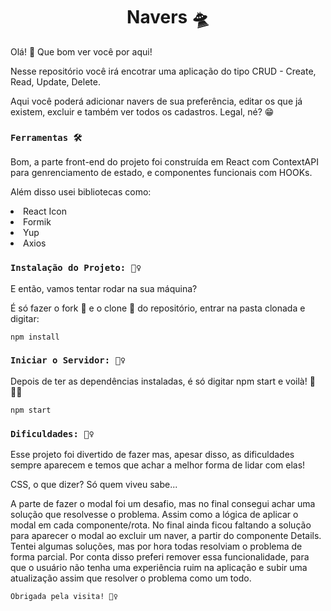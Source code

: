 <h1 align="center">
    Navers 🛸
</h1>

Olá! 🖖 Que bom ver você por aqui!

Nesse repositório você irá encotrar uma aplicação do tipo CRUD - Create, Read, Update, Delete.

Aqui você poderá adicionar navers de sua preferência, editar os que já existem, excluir e também ver todos os cadastros. Legal, né? 😁

### `Ferramentas 🛠️`

Bom, a parte front-end do projeto foi construída em React com ContextAPI para genrenciamento de estado, e componentes funcionais com HOOKs.

Além disso usei bibliotecas como:

<li>React Icon</li>
<li>Formik</li>
<li>Yup</li>
<li>Axios</li>

### `Instalação do Projeto: 💆‍♀️`
E então, vamos tentar rodar na sua máquina?

É só fazer o fork 🍴 e o clone 👭 do repositório, entrar na pasta clonada e digitar:
```
npm install
```
### `Iniciar o Servidor: 💆‍♀️`
Depois de ter as dependências instaladas, é só digitar npm start e voilà! 💫🧙‍♀️
```
npm start
```

### `Dificuldades: 🧘‍♀️`

Esse projeto foi divertido de fazer mas, apesar disso, as dificuldades sempre aparecem e temos que achar a melhor forma de lidar com elas!

CSS, o que dizer? Só quem viveu sabe...

A parte de fazer o modal foi um desafio, mas no final consegui achar uma solução que resolvesse o problema. Assim como a lógica de aplicar o modal em cada componente/rota.
No final ainda ficou faltando a solução para aparecer o modal ao excluir um naver, a partir do componente Details. Tentei algumas soluções, mas por hora todas resolviam o problema de forma parcial. Por conta disso preferi remover essa funcionalidade, para que o usuário não tenha uma experiência ruim na aplicação e subir uma atualização assim que resolver o problema como um todo.

```
Obrigada pela visita! 🙋‍♀️
```
